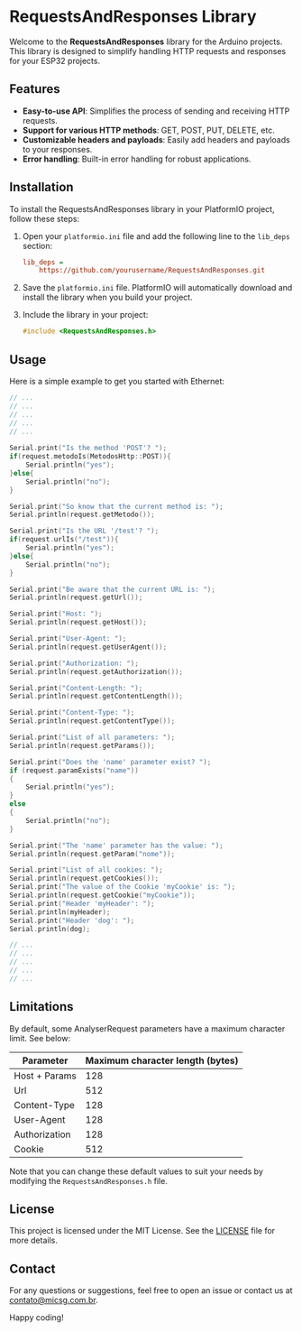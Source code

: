 # RequestsAndResponses Library

Welcome to the **RequestsAndResponses** library for the Arduino projects. This library is designed to simplify handling HTTP requests and responses for your ESP32 projects.

## Features

- **Easy-to-use API**: Simplifies the process of sending and receiving HTTP requests.
- **Support for various HTTP methods**: GET, POST, PUT, DELETE, etc.
- **Customizable headers and payloads**: Easily add headers and payloads to your responses.
- **Error handling**: Built-in error handling for robust applications.
## Installation

To install the RequestsAndResponses library in your PlatformIO project, follow these steps:

1. Open your `platformio.ini` file and add the following line to the `lib_deps` section:
    ```ini
    lib_deps =
        https://github.com/yourusername/RequestsAndResponses.git
    ```

2. Save the `platformio.ini` file. PlatformIO will automatically download and install the library when you build your project.

3. Include the library in your project:
    ```cpp
    #include <RequestsAndResponses.h>
    ```

## Usage

Here is a simple example to get you started with Ethernet:

```cpp
// ...
// ...
// ...
// ...
// ...
                    
Serial.print("Is the method 'POST'? ");
if(request.metodoIs(MetodosHttp::POST)){
    Serial.println("yes");
}else{
    Serial.println("no");
}

Serial.print("So know that the current method is: ");
Serial.println(request.getMetodo());

Serial.print("Is the URL '/test'? ");
if(request.urlIs("/test")){
    Serial.println("yes");
}else{
    Serial.println("no");
}

Serial.print("Be aware that the current URL is: ");
Serial.println(request.getUrl());

Serial.print("Host: ");
Serial.println(request.getHost());

Serial.print("User-Agent: ");
Serial.println(request.getUserAgent());

Serial.print("Authorization: ");
Serial.println(request.getAuthorization());

Serial.print("Content-Length: ");
Serial.println(request.getContentLength());

Serial.print("Content-Type: ");
Serial.println(request.getContentType());

Serial.print("List of all parameters: ");
Serial.println(request.getParams());

Serial.print("Does the 'name' parameter exist? ");
if (request.paramExists("name"))
{
    Serial.println("yes");
}
else
{
    Serial.println("no");
}

Serial.print("The 'name' parameter has the value: ");
Serial.println(request.getParam("nome"));

Serial.print("List of all cookies: ");
Serial.println(request.getCookies());
Serial.print("The value of the Cookie 'myCookie' is: ");
Serial.println(request.getCookie("myCookie"));
Serial.print("Header 'myHeader': ");
Serial.println(myHeader);
Serial.print("Header 'dog': ");
Serial.println(dog);

// ...
// ...
// ...
// ...
// ...

```

## Limitations

By default, some AnalyserRequest parameters have a maximum character limit. See below:

Parameter    | Maximum character length (bytes)
------------ | ---     |
Host + Params| 128     |
Url          | 512     |
Content-Type | 128     |
User-Agent   | 128     |
Authorization| 128     |
Cookie       | 512     |

Note that you can change these default values ​​to suit your needs by modifying the `RequestsAndResponses.h` file.

## License

This project is licensed under the MIT License. See the [LICENSE](https://github.com/MicSG-dev/RequestsAndResponses/blob/main/LICENSE) file for more details.

## Contact

For any questions or suggestions, feel free to open an issue or contact us at [contato@micsg.com.br](mailto:contato@micsg.com.br).

Happy coding!
